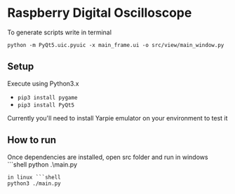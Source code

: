 # Raspberry Digital Oscilloscope

To generate scripts write in terminal
```shell
python -m PyQt5.uic.pyuic -x main_frame.ui -o src/view/main_window.py
```

## Setup

Execute using Python3.x

* ```pip3 install pygame```
* ```pip3 install PyQt5```

Currently you'll need to install Yarpie emulator on your environment to test it


## How to run

Once dependencies are installed, open src folder and run
in windows ```shell
python .\main.py
```
in linux ```shell
python3 ./main.py
```
